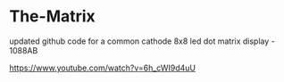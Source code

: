 # The-Matrix
updated github code for a common cathode 8x8 led dot matrix display - 1088AB

https://www.youtube.com/watch?v=6h_cWI9d4uU

